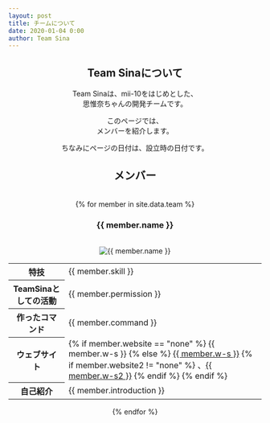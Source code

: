 ```yaml
---
layout: post
title: チームについて
date: 2020-01-04 0:00
author: Team Sina
---
```

<center>
<h2 class="main-title">Team Sinaについて</h2>
<span class="letter-spacing">Team Sinaは、mii-10をはじめとした、</span><br class="java">思惟奈ちゃんの開発チームです。<br>

このページでは、<br class="java">メンバーを紹介します。<br>

ちなみにページの日付は、設立時の日付です。<br>
<h2 class="top-black">メンバー</h2><br>
{% for member in site.data.team %}
<br>
<h3>{{ member.name }}</h3>
<br>
<img src="{{ site.url }}/img/teammember/{{ member.img }}" title="{{ member.name }}" class="team-img">
<br>
<table>
<tr>
<th>特技</th>
<td>{{ member.skill }}</td>
</tr>
<tr>
<th>TeamSinaとしての活動</th>
<td>{{ member.permission }}</td>
</tr>
<tr>
<th>作ったコマンド</th>
<td>{{ member.command }}</td>
</tr>
<tr>
<th>ウェブサイト</th>
<td>
{% if member.website == "none" %}
    {{ member.w-s }}
{% else %}
    <a href="{{ member.website }}" class="a-orange">{{ member.w-s }}</a>
    {% if member.website2 != "none" %}
        、<a href="{{ member.website2 }}" class="a-orange">{{ member.w-s2 }}</a>
    {% endif %}
{% endif %}
</td>
</tr>
<tr>
<th>自己紹介</th>
<td>{{ member.introduction }}</td>
</tr>
</table>
{% endfor %}
</center>
